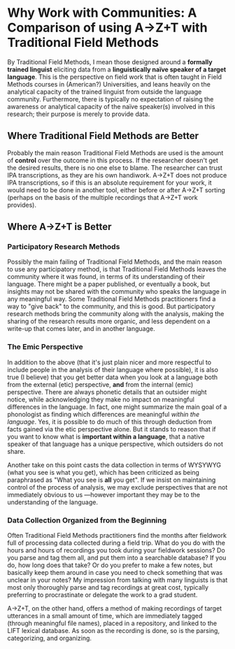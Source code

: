 # Why Work with Communities: A Comparison of using A→Z+T with Traditional Field Methods
By Traditional Field Methods, I mean those designed around a **formally trained linguist** eliciting data from a **linguistically naïve speaker of a target language**. This is the perspective on field work that is often taught in Field Methods courses in (American?) Universities, and leans heavily on the analytical capacity of the trained linguist from outside the language community. Furthermore, there is typically no expectation of raising the awareness or analytical capacity of the naïve speaker(s) involved in this research; their purpose is merely to provide data.

## Where Traditional Field Methods are Better
Probably the main reason Traditional Field Methods are used is the amount of **control** over the outcome in this process. If the researcher doesn't get the desired results, there is no one else to blame. The researcher can trust IPA transcriptions, as they are his own handiwork. A→Z+T does not produce IPA transcriptions, so if this is an absolute requirement for your work, it would need to be done in another tool, either before or after A→Z+T sorting (perhaps on the basis of the multiple recordings that A→Z+T work provides).

## Where A→Z+T is Better
### Participatory Research Methods
Possibly the main failing of Traditional Field Methods, and the main reason to use any participatory method, is that Traditional Field Methods leaves the community where it was found, in terms of its understanding of their language. There might be a paper published, or eventually a book, but insights may not be shared with the community who speaks the language in any meaningful way. Some Traditional Field Methods practitioners find a way to "give back" to the community, and this is good. But participatory research methods bring the community along with the analysis, making the sharing of the research results more organic, and less dependent on a write-up that comes later, and in another language.

### The Emic Perspective
In addition to the above (that it's just plain nicer and more respectful to include people in the analysis of their language where possible), it is also true (I believe) that you get better data when you look at a language both from the external (etic) perspective, **and** from the internal (emic) perspective. There are always phonetic details that an outsider might notice, while acknowledging they make no impact on meaningful differences in the language. In fact, one might summarize the main goal of a phonologist as finding which differences are meaningful _within the language_. Yes, it is possible to do much of this through deduction from facts gained via the etic perspective alone. But it stands to reason that if you want to know what is **important within a language**, that a native speaker of that language has a unique perspective, which outsiders do not share.

Another take on this point casts the data collection in terms of WYSYWYG (what you see is what you get), which has been criticized as being paraphrased as "What you see is **all** you get". If we insist on maintaining control of the process of analysis, we may exclude perspectives that are not immediately obvious to us —however important they may be to the understanding of the language.

### Data Collection Organized from the Beginning
Often Traditional Field Methods practitioners find the months after fieldwork full of processing data collected during a field trip. What do you do with the hours and hours of recordings you took during your fieldwork sessions? Do you parse and tag them all, and put them into a searchable database? If you do, how long does that take? Or do you prefer to make a few notes, but basically keep them around in case you need to check something that was unclear in your notes? My impression from talking with many linguists is that most only thoroughly parse and tag recordings at great cost, typically preferring to procrastinate or delegate the work to a grad student.  

A→Z+T, on the other hand, offers a method of making recordings of target utterances in a small amount of time, which are immediately tagged (through meaningful file names), placed in a repository, and linked to the LIFT lexical database. As soon as the recording is done, so is the parsing, categorizing, and organizing.
